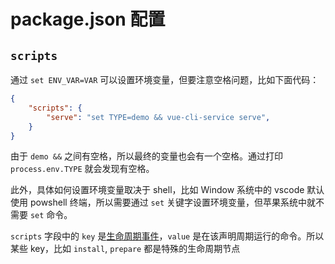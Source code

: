 # package.json 配置

## `scripts`

通过 `set ENV_VAR=VAR` 可以设置环境变量，但要注意空格问题，比如下面代码：

```json
{
    "scripts": {
        "serve": "set TYPE=demo && vue-cli-service serve",
    }
}
```

由于 `demo &&` 之间有空格，所以最终的变量也会有一个空格。通过打印 `process.env.TYPE` 就会发现有空格。

此外，具体如何设置环境变量取决于 shell，比如 Window 系统中的 vscode 默认使用 powshell 终端，所以需要通过 `set` 关键字设置环境变量，但苹果系统中就不需要 `set` 命令。

`scripts` 字段中的 `key` 是[生命周期事件](https://docs.npmjs.com/cli/v10/using-npm/scripts#life-cycle-operation-order)，`value` 是在该声明周期运行的命令。所以某些 key，比如 `install`, `prepare` 都是特殊的生命周期节点

